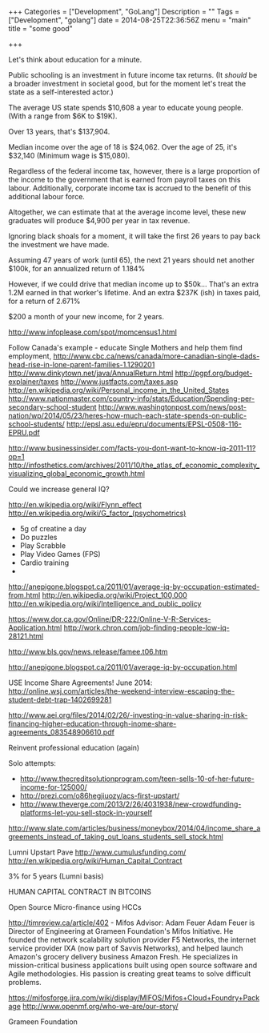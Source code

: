+++
Categories = ["Development", "GoLang"]
Description = ""
Tags = ["Development", "golang"]
date = 2014-08-25T22:36:56Z
menu = "main"
title = "some good"

+++

Let's think about education for a minute.

Public schooling is an investment in future income tax returns.
(It *should* be a broader investment in societal good, but for the moment
    let's treat the state as a self-interested actor.)

The average US state spends $10,608 a year to educate young people.
(With a range from $6K to $19K).

Over 13 years, that's $137,904.

Median income over the age of 18 is $24,062.
Over the age of 25, it's $32,140
(Minimum wage is $15,080).

Regardless of the federal income tax, however, there is a large proportion
of the income to the government that is earned from payroll taxes on this
labour. Additionally, corporate income tax is accrued to the benefit
of this additional labour force.

Altogether, we can estimate that at the average income level, these new
graduates will produce $4,900 per year in tax revenue.

Ignoring black shoals for a moment, it will take the first 26 years to pay back the investment we have made.

Assuming 47 years of work (until 65), the next 21 years should net another $100k, for an annualized return of 1.184%

However, if we could drive that median income up to $50k...
That's an extra 1.2M earned in that worker's lifetime.
And an extra $237K (ish) in taxes paid, for a return of 2.671%


$200 a month of your new income, for 2 years.



http://www.infoplease.com/spot/momcensus1.html

Follow Canada's example - educate Single Mothers and help them find employment,
http://www.cbc.ca/news/canada/more-canadian-single-dads-head-rise-in-lone-parent-families-1.1290201
http://www.dinkytown.net/java/AnnualReturn.html
http://pgpf.org/budget-explainer/taxes
http://www.justfacts.com/taxes.asp
http://en.wikipedia.org/wiki/Personal_income_in_the_United_States
http://www.nationmaster.com/country-info/stats/Education/Spending-per-secondary-school-student
http://www.washingtonpost.com/news/post-nation/wp/2014/05/23/heres-how-much-each-state-spends-on-public-school-students/
http://epsl.asu.edu/epru/documents/EPSL-0508-116-EPRU.pdf


http://www.businessinsider.com/facts-you-dont-want-to-know-iq-2011-11?op=1
http://infosthetics.com/archives/2011/10/the_atlas_of_economic_complexity_visualizing_global_economic_growth.html


Could we increase general IQ?

http://en.wikipedia.org/wiki/Flynn_effect
http://en.wikipedia.org/wiki/G_factor_(psychometrics)

 - 5g of creatine a day
  - Do puzzles
  - Play Scrabble
  - Play Video Games (FPS)
  - Cardio training
  -

 http://anepigone.blogspot.ca/2011/01/average-iq-by-occupation-estimated-from.html
http://en.wikipedia.org/wiki/Project_100,000
http://en.wikipedia.org/wiki/Intelligence_and_public_policy

https://www.dor.ca.gov/Online/DR-222/Online-V-R-Services-Application.html
http://work.chron.com/job-finding-people-low-iq-28121.html

http://www.bls.gov/news.release/famee.t06.htm

http://anepigone.blogspot.ca/2011/01/average-iq-by-occupation.html


USE Income Share Agreements!
June 2014:
http://online.wsj.com/articles/the-weekend-interview-escaping-the-student-debt-trap-1402699281

http://www.aei.org/files/2014/02/26/-investing-in-value-sharing-in-risk-financing-higher-education-through-inome-share-agreements_083548906610.pdf

Reinvent professional education (again)

Solo attempts:
 - http://www.thecreditsolutionprogram.com/teen-sells-10-of-her-future-income-for-125000/
 - http://prezi.com/o86hegjiuozy/acs-first-upstart/
 - http://www.theverge.com/2013/2/26/4031938/new-crowdfunding-platforms-let-you-sell-stock-in-yourself

 http://www.slate.com/articles/business/moneybox/2014/04/income_share_agreements_instead_of_taking_out_loans_students_sell_stock.html

Lumni
Upstart
Pave
http://www.cumulusfunding.com/
http://en.wikipedia.org/wiki/Human_Capital_Contract


3% for 5 years (Lumni basis)




HUMAN CAPITAL CONTRACT IN BITCOINS


Open Source Micro-finance using HCCs

http://timreview.ca/article/402 - Mifos
Advisor: Adam Feuer
Adam Feuer is Director of Engineering at Grameen Foundation's Mifos Initiative. He founded the network scalability solution provider F5 Networks, the internet service provider IXA (now part of Savvis Networks), and helped launch Amazon's grocery delivery business Amazon Fresh. He specializes in mission-critical business applications built using open source software and Agile methodologies. His passion is creating great teams to solve difficult problems.

https://mifosforge.jira.com/wiki/display/MIFOS/Mifos+Cloud+Foundry+Package
http://www.openmf.org/who-we-are/our-story/

Grameen Foundation
